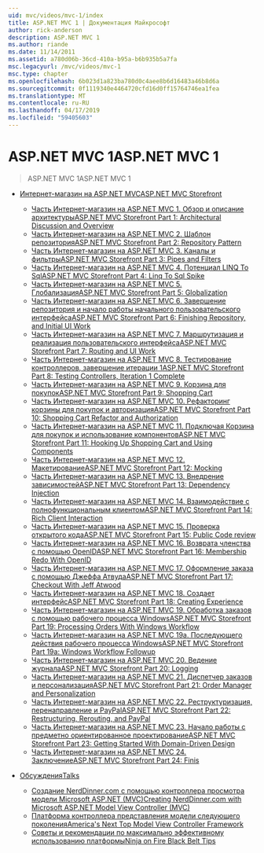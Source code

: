 ```yaml
---
uid: mvc/videos/mvc-1/index
title: ASP.NET MVC 1 | Документация Майкрософт
author: rick-anderson
description: ASP.NET MVC 1
ms.author: riande
ms.date: 11/14/2011
ms.assetid: a780d06b-36cd-410a-b95a-b6b935b5a7fa
msc.legacyurl: /mvc/videos/mvc-1
msc.type: chapter
ms.openlocfilehash: 6b023d1a823ba780d0c4aee8b6d16483a46b8d6a
ms.sourcegitcommit: 0f1119340e4464720cfd16d0ff15764746ea1fea
ms.translationtype: MT
ms.contentlocale: ru-RU
ms.lasthandoff: 04/17/2019
ms.locfileid: "59405603"
---
```

# <a name="aspnet-mvc-1"></a><span data-ttu-id="c5c67-103">ASP.NET MVC 1</span><span class="sxs-lookup"><span data-stu-id="c5c67-103">ASP.NET MVC 1</span></span>

> <span data-ttu-id="c5c67-104">ASP.NET MVC 1</span><span class="sxs-lookup"><span data-stu-id="c5c67-104">ASP.NET MVC 1</span></span>


- [<span data-ttu-id="c5c67-105">Интернет-магазин на ASP.NET MVC</span><span class="sxs-lookup"><span data-stu-id="c5c67-105">ASP.NET MVC Storefront</span></span>](aspnet-mvc-storefront/index.md)

    - [<span data-ttu-id="c5c67-106">Часть Интернет-магазин на ASP.NET MVC 1. Обзор и описание архитектуры</span><span class="sxs-lookup"><span data-stu-id="c5c67-106">ASP.NET MVC Storefront Part 1: Architectural Discussion and Overview</span></span>](aspnet-mvc-storefront/aspnet-mvc-storefront-part-1-architectural-discussion-and-overview.md)
    - [<span data-ttu-id="c5c67-107">Часть Интернет-магазин на ASP.NET MVC 2. Шаблон репозитория</span><span class="sxs-lookup"><span data-stu-id="c5c67-107">ASP.NET MVC Storefront Part 2: Repository Pattern</span></span>](aspnet-mvc-storefront/aspnet-mvc-storefront-part-2-the-repository-pattern.md)
    - [<span data-ttu-id="c5c67-108">Часть Интернет-магазин на ASP.NET MVC 3. Каналы и фильтры</span><span class="sxs-lookup"><span data-stu-id="c5c67-108">ASP.NET MVC Storefront Part 3: Pipes and Filters</span></span>](aspnet-mvc-storefront/aspnet-mvc-storefront-part-3-pipes-and-filters.md)
    - [<span data-ttu-id="c5c67-109">Часть Интернет-магазин на ASP.NET MVC 4. Потенциал LINQ To Sql</span><span class="sxs-lookup"><span data-stu-id="c5c67-109">ASP.NET MVC Storefront Part 4: Linq To Sql Spike</span></span>](aspnet-mvc-storefront/aspnet-mvc-storefront-part-4-linq-to-sql-spike.md)
    - [<span data-ttu-id="c5c67-110">Часть Интернет-магазин на ASP.NET MVC 5. Глобализация</span><span class="sxs-lookup"><span data-stu-id="c5c67-110">ASP.NET MVC Storefront Part 5: Globalization</span></span>](aspnet-mvc-storefront/aspnet-mvc-storefront-part-5-globalization.md)
    - [<span data-ttu-id="c5c67-111">Часть Интернет-магазин на ASP.NET MVC 6. Завершение репозитория и начало работы начального пользовательского интерфейса</span><span class="sxs-lookup"><span data-stu-id="c5c67-111">ASP.NET MVC Storefront Part 6: Finishing Repository, and Initial UI Work</span></span>](aspnet-mvc-storefront/aspnet-mvc-storefront-part-6-finishing-the-repository-and-initial-ui-work.md)
    - [<span data-ttu-id="c5c67-112">Часть Интернет-магазин на ASP.NET MVC 7. Маршрутизация и реализация пользовательского интерфейса</span><span class="sxs-lookup"><span data-stu-id="c5c67-112">ASP.NET MVC Storefront Part 7: Routing and UI Work</span></span>](aspnet-mvc-storefront/aspnet-mvc-storefront-part-7-routing-and-ui-work.md)
    - [<span data-ttu-id="c5c67-113">Часть Интернет-магазин на ASP.NET MVC 8. Тестирование контроллеров, завершение итерации 1</span><span class="sxs-lookup"><span data-stu-id="c5c67-113">ASP.NET MVC Storefront Part 8: Testing Controllers, Iteration 1 Complete</span></span>](aspnet-mvc-storefront/aspnet-mvc-storefront-part-8-testing-controllers-iteration-1-complete.md)
    - [<span data-ttu-id="c5c67-114">Часть Интернет-магазин на ASP.NET MVC 9. Корзина для покупок</span><span class="sxs-lookup"><span data-stu-id="c5c67-114">ASP.NET MVC Storefront Part 9: Shopping Cart</span></span>](aspnet-mvc-storefront/aspnet-mvc-storefront-part-9-the-shopping-cart.md)
    - [<span data-ttu-id="c5c67-115">Часть Интернет-магазин на ASP.NET MVC 10. Рефакторинг корзины для покупок и авторизация</span><span class="sxs-lookup"><span data-stu-id="c5c67-115">ASP.NET MVC Storefront Part 10: Shopping Cart Refactor and Authorization</span></span>](aspnet-mvc-storefront/aspnet-mvc-storefront-part-10-shopping-cart-refactor-and-authorization.md)
    - [<span data-ttu-id="c5c67-116">Часть Интернет-магазин на ASP.NET MVC 11. Подключая Корзина для покупок и использование компонентов</span><span class="sxs-lookup"><span data-stu-id="c5c67-116">ASP.NET MVC Storefront Part 11: Hooking Up Shopping Cart and Using Components</span></span>](aspnet-mvc-storefront/aspnet-mvc-storefront-part-11-hooking-up-the-shopping-cart-and-using-components.md)
    - [<span data-ttu-id="c5c67-117">Часть Интернет-магазин на ASP.NET MVC 12. Макетирование</span><span class="sxs-lookup"><span data-stu-id="c5c67-117">ASP.NET MVC Storefront Part 12: Mocking</span></span>](aspnet-mvc-storefront/aspnet-mvc-storefront-part-12-mocking.md)
    - [<span data-ttu-id="c5c67-118">Часть Интернет-магазин на ASP.NET MVC 13. Внедрение зависимостей</span><span class="sxs-lookup"><span data-stu-id="c5c67-118">ASP.NET MVC Storefront Part 13: Dependency Injection</span></span>](aspnet-mvc-storefront/aspnet-mvc-storefront-part-13-dependency-injection.md)
    - [<span data-ttu-id="c5c67-119">Часть Интернет-магазин на ASP.NET MVC 14. Взаимодействие с полнофункциональным клиентом</span><span class="sxs-lookup"><span data-stu-id="c5c67-119">ASP.NET MVC Storefront Part 14: Rich Client Interaction</span></span>](aspnet-mvc-storefront/aspnet-mvc-storefront-part-14-rich-client-interaction.md)
    - [<span data-ttu-id="c5c67-120">Часть Интернет-магазин на ASP.NET MVC 15. Проверка открытого кода</span><span class="sxs-lookup"><span data-stu-id="c5c67-120">ASP.NET MVC Storefront Part 15: Public Code review</span></span>](aspnet-mvc-storefront/aspnet-mvc-storefront-part-15-public-code-review.md)
    - [<span data-ttu-id="c5c67-121">Часть Интернет-магазин на ASP.NET MVC 16. Возврата членства с помощью OpenID</span><span class="sxs-lookup"><span data-stu-id="c5c67-121">ASP.NET MVC Storefront Part 16: Membership Redo With OpenID</span></span>](aspnet-mvc-storefront/aspnet-mvc-storefront-part-16-membership-redo-with-openid.md)
    - [<span data-ttu-id="c5c67-122">Часть Интернет-магазин на ASP.NET MVC 17. Оформление заказа с помощью Джеффа Атвуда</span><span class="sxs-lookup"><span data-stu-id="c5c67-122">ASP.NET MVC Storefront Part 17: Checkout With Jeff Atwood</span></span>](aspnet-mvc-storefront/aspnet-mvc-storefront-part-17-checkout-with-jeff-atwood.md)
    - [<span data-ttu-id="c5c67-123">Часть Интернет-магазин на ASP.NET MVC 18. Создает интерфейс</span><span class="sxs-lookup"><span data-stu-id="c5c67-123">ASP.NET MVC Storefront Part 18: Creating Experience</span></span>](aspnet-mvc-storefront/aspnet-mvc-storefront-part-18-creating-an-experience.md)
    - [<span data-ttu-id="c5c67-124">Часть Интернет-магазин на ASP.NET MVC 19. Обработка заказов с помощью рабочего процесса Windows</span><span class="sxs-lookup"><span data-stu-id="c5c67-124">ASP.NET MVC Storefront Part 19: Processing Orders With Windows Workflow</span></span>](aspnet-mvc-storefront/aspnet-mvc-storefront-part-19-processing-orders-with-windows-workflow.md)
    - [<span data-ttu-id="c5c67-125">Часть Интернет-магазин на ASP.NET MVC 19a. Последующего действия рабочего процесса Windows</span><span class="sxs-lookup"><span data-stu-id="c5c67-125">ASP.NET MVC Storefront Part 19a: Windows Workflow Followup</span></span>](aspnet-mvc-storefront/aspnet-mvc-storefront-part-19a-windows-workflow-followup.md)
    - [<span data-ttu-id="c5c67-126">Часть Интернет-магазин на ASP.NET MVC 20. Ведение журнала</span><span class="sxs-lookup"><span data-stu-id="c5c67-126">ASP.NET MVC Storefront Part 20: Logging</span></span>](aspnet-mvc-storefront/aspnet-mvc-storefront-part-20-logging.md)
    - [<span data-ttu-id="c5c67-127">Часть Интернет-магазин на ASP.NET MVC 21. Диспетчер заказов и персонализация</span><span class="sxs-lookup"><span data-stu-id="c5c67-127">ASP.NET MVC Storefront Part 21: Order Manager and Personalization</span></span>](aspnet-mvc-storefront/aspnet-mvc-storefront-part-21-order-manager-and-personalization.md)
    - [<span data-ttu-id="c5c67-128">Часть Интернет-магазин на ASP.NET MVC 22. Реструктуризация, перенаправление и PayPal</span><span class="sxs-lookup"><span data-stu-id="c5c67-128">ASP.NET MVC Storefront Part 22: Restructuring, Rerouting, and PayPal</span></span>](aspnet-mvc-storefront/aspnet-mvc-storefront-part-22-restructuring-rerouting-and-paypal.md)
    - [<span data-ttu-id="c5c67-129">Часть Интернет-магазин на ASP.NET MVC 23. Начало работы с предметно ориентированное проектирование</span><span class="sxs-lookup"><span data-stu-id="c5c67-129">ASP.NET MVC Storefront Part 23: Getting Started With Domain-Driven Design</span></span>](aspnet-mvc-storefront/aspnet-mvc-storefront-part-23-getting-started-with-domain-driven-design.md)
    - [<span data-ttu-id="c5c67-130">Часть Интернет-магазин на ASP.NET MVC 24. Заключение</span><span class="sxs-lookup"><span data-stu-id="c5c67-130">ASP.NET MVC Storefront Part 24: Finis</span></span>](aspnet-mvc-storefront/aspnet-mvc-storefront-part-24-finis.md)
- [<span data-ttu-id="c5c67-131">Обсуждения</span><span class="sxs-lookup"><span data-stu-id="c5c67-131">Talks</span></span>](conference-presentations/index.md)

    - [<span data-ttu-id="c5c67-132">Создание NerdDinner.com с помощью контроллера просмотра модели Microsoft ASP.NET (MVC)</span><span class="sxs-lookup"><span data-stu-id="c5c67-132">Creating NerdDinner.com with Microsoft ASP.NET Model View Controller (MVC)</span></span>](conference-presentations/creating-nerddinnercom-with-microsoft-aspnet-model-view-controller-mvc.md)
    - [<span data-ttu-id="c5c67-133">Платформа контроллера представления модели следующего поколения</span><span class="sxs-lookup"><span data-stu-id="c5c67-133">America's Next Top Model View Controller Framework</span></span>](conference-presentations/americas-next-top-model-view-controller-framework.md)
    - [<span data-ttu-id="c5c67-134">Советы и рекомендации по максимально эффективному использованию платформы</span><span class="sxs-lookup"><span data-stu-id="c5c67-134">Ninja on Fire Black Belt Tips</span></span>](conference-presentations/ninja-on-fire-black-belt-tips.md)
